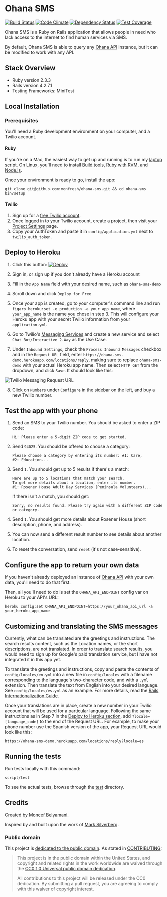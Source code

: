 # Ohana SMS

[![Build Status](https://travis-ci.org/monfresh/ohana-sms.png?branch=master)](https://travis-ci.org/monfresh/ohana-sms) [![Code Climate](https://codeclimate.com/github/monfresh/ohana-sms/badges/gpa.svg)](https://codeclimate.com/github/monfresh/ohana-sms) [![Dependency Status](https://gemnasium.com/monfresh/ohana-sms.svg)](https://gemnasium.com/monfresh/ohana-sms) [![Test Coverage](https://codeclimate.com/github/monfresh/ohana-sms/badges/coverage.svg)](https://codeclimate.com/github/monfresh/ohana-sms)

Ohana SMS is a Ruby on Rails application that allows people in need who lack
access to the internet to find human services via SMS.

By default, Ohana SMS is able to query any [Ohana API][ohana-api] instance,
but it can be modified to work with any API.

[ohana-api]: https://github.com/codeforamerica/ohana-api

## Stack Overview

* Ruby version 2.3.3
* Rails version 4.2.7.1
* Testing Frameworks: MiniTest

## Local Installation

### Prerequisites
You'll need a Ruby development environment on your computer, and a Twilio account.

#### Ruby
If you're on a Mac, the easiest way to get up and running is to run my
[laptop script](https://github.com/monfresh/laptop). On Linux, you'll need to
install [Build tools][build-tools], [Ruby with RVM][ruby], and [Node.js][node].

Once your environment is ready to go, install the app:

```
git clone git@github.com:monfresh/ohana-sms.git && cd ohana-sms
bin/setup
```

[build-tools]: https://github.com/codeforamerica/howto/blob/master/Build-Tools.md
[ruby]: https://github.com/codeforamerica/howto/blob/master/Ruby.md
[node]: https://github.com/codeforamerica/howto/blob/master/Node.js.md

#### Twilio
1. Sign up for a [free Twilio account](https://twilio.com/try-twilio).
2. Once logged in to your Twilio account, create a project, then visit your
[Project Settings][settings] page.
3. Copy your AuthToken and paste it in `config/application.yml`
next to `twilio_auth_token`.

[settings]: https://www.twilio.com/console/project/settings

## Deploy to Heroku

1. Click this button: [![Deploy](https://www.herokucdn.com/deploy/button.png)](https://heroku.com/deploy)

2. Sign in, or sign up if you don't already have a Heroku account

3. Fill in the `App Name` field with your desired name, such as `ohana-sms-demo`

4. Scroll down and click `Deploy for Free`

5. Once your app is created, go to your computer's command line
and run `figaro heroku:set -e production -a your_app_name`,
where `your_app_name` is the name you chose in step 3.
This will configure your Heroku app with your secret Twilio information
from your `application.yml`.

6. Go to Twilio's [Messaging Services](https://www.twilio.com/console/sms/services)
and create a new service and select `Chat Bot/Interactive 2-Way` as the Use Case.

7. Under `Inbound Settings`, check the `Process Inbound Messages` checkbox and
in the `Request URL` field, enter
`https://ohana-sms-demo.herokuapp.com/locations/reply`, making sure to
replace `ohana-sms-demo` with your actual Heroku app name. Then select
`HTTP GET` from the dropdown, and click `Save`. It should look like this:

![Twilio Messaging Request URL](https://cl.ly/2E0Y0H2b3Q0M/download/Screen%20Shot%202018-06-30%20at%2011.12.03%20PM.png)

8. Click on `Numbers` under `Configure` in the sidebar on the left, and buy a new Twilio number.

## Test the app with your phone

1. Send an SMS to your Twilio number. You should be asked to enter a ZIP code:
   ```
   Hi! Please enter a 5-digit ZIP code to get started.
   ```

2. Send `94025`. You should be offered to choose a category:
   ```
   Please choose a category by entering its number: #1: Care,
   #2: Education...
   ```

3. Send `1`. You should get up to 5 results if there's a match:
   ```
   Here are up to 5 locations that match your search.
   To get more details about a location, enter its number.
   #1: Rosener House Adult Day Services (Peninsula Volunteers)...
   ```
   If there isn't a match, you should get:
   ```
   Sorry, no results found. Please try again with a different ZIP code or category.
   ```

4. Send `1`. You should get more details about Rosener House
(short description, phone, and address).

5. You can now send a different result number to see details about another location.

6. To reset the conversation, send `reset` (it's not case-sensitive).

## Configure the app to return your own data
If you haven't already deployed an instance of [Ohana API][ohana-api] with
your own data, you'll need to do that first.

Then, all you'll need to do is set the `OHANA_API_ENDPOINT` config var on
Heroku to your API's URL:

```
heroku config:set OHANA_API_ENDPOINT=https://your_ohana_api_url -a your_heroku_app_name
```

[ohana-api]: https://github.com/codeforamerica/ohana-api

## Customizing and translating the SMS messages

Currently, what can be translated are the greetings and instructions.
The search results content, such as the Location names, or the short
descriptions, are not translated. In order to translate search results,
you would need to sign up for Google's paid translation service, but I
have not integrated it in this app yet.

To translate the greetings and instructions, copy and paste the contents of
`config/locales/en.yml` into a new file in `config/locales` with a filename
corresponding to the language's two-character code, and with a `.yml`
extension. Then translate the text from English into your desired language.
See `config/locales/es.yml` as an example. For more details, read the
[Rails Internationalization Guide](http://guides.rubyonrails.org/i18n.html).

Once your translations are in place, create a new number in your Twilio account
that will be used for a particular language. Following the same instructions
as in Step 7 in the [Deploy to Heroku section](#deploy-to-heroku), add `?locale=[language_code]` to
the end of the Request URL. For example, to make your phone number use the
Spanish version of the app, your Request URL would look like this:
```
https://ohana-sms-demo.herokuapp.com/locations/reply?locale=es
```

## Running the tests

Run tests locally with this command:

    script/test

To see the actual tests, browse through the [test] directory.

[test]: https://github.com/monfresh/ohana-sms/tree/master/test

Credits
-------

Created by [Moncef Belyamani](https://twitter.com/monfresh).

Inspired by and built upon the work of
[Mark Silverberg](https://github.com/marks/ohana-sms).

### Public domain

This project is [dedicated to the public domain](LICENSE.md).
As stated in [CONTRIBUTING](CONTRIBUTING.md):

> This project is in the public domain within the United States, and copyright
> and related rights in the work worldwide are waived through the
> [CC0 1.0 Universal public domain dedication][CC0].
>
> All contributions to this project will be released under the CC0 dedication.
> By submitting a pull request, you are agreeing to comply with this waiver of
> copyright interest.

[CC0]: https://creativecommons.org/publicdomain/zero/1.0/

